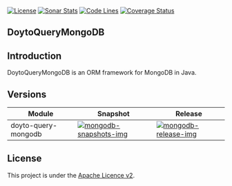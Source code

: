 [![License](https://img.shields.io/:license-apache-brightgreen.svg)](https://www.apache.org/licenses/LICENSE-2.0.html)
[![Sonar Stats](https://sonarcloud.io/api/project_badges/measure?project=win.doyto%3Adoyto-query-mongodb&metric=alert_status)](https://sonarcloud.io/dashboard?id=win.doyto%3Adoyto-query-mongodb)
[![Code Lines](https://sonarcloud.io/api/project_badges/measure?project=win.doyto%3Adoyto-query-mongodb&metric=ncloc)](https://sonarcloud.io/component_measures?id=win.doyto%3Adoyto-query-mongodb&metric=ncloc)
[![Coverage Status](https://sonarcloud.io/api/project_badges/measure?project=win.doyto%3Adoyto-query-mongodb&metric=coverage)](https://sonarcloud.io/component_measures?id=win.doyto%3Adoyto-query-mongodb&metric=coverage)

DoytoQueryMongoDB
---

## Introduction

DoytoQueryMongoDB is an ORM framework for MongoDB in Java. 

## Versions

| Module                        | Snapshot                                                                                                                                     | Release                                                                                                        |
|-------------------------------|----------------------------------------------------------------------------------------------------------------------------------------------|----------------------------------------------------------------------------------------------------------------|
| doyto-query-mongodb           | [![mongodb-snapshots-img]](https://oss.sonatype.org/content/repositories/snapshots/win/doyto/doyto-query-mongodb/)                           | [![mongodb-release-img]](https://search.maven.org/artifact/win.doyto/doyto-query-mongodb/)                     |


License
-------
This project is under the [Apache Licence v2](https://www.apache.org/licenses/LICENSE-2.0).

[mongodb-snapshots-img]: https://img.shields.io/nexus/s/win.doyto/doyto-query-mongodb?color=blue&server=https%3A%2F%2Foss.sonatype.org
[mongodb-release-img]: https://img.shields.io/maven-central/v/win.doyto/doyto-query-mongodb?color=brightgreen
[mongodb-spring-tx-snapshots-img]: https://img.shields.io/nexus/s/win.doyto/doyto-query-mongodb-spring-tx?color=blue&server=https%3A%2F%2Foss.sonatype.org
[mongodb-spring-tx-release-img]: https://img.shields.io/maven-central/v/win.doyto/doyto-query-mongodb-spring-tx?color=brightgreen
